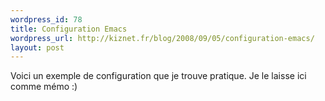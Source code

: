 ```yaml
--- 
wordpress_id: 78
title: Configuration Emacs
wordpress_url: http://kiznet.fr/blog/2008/09/05/configuration-emacs/
layout: post
---
```


Voici un exemple de configuration que je trouve pratique. Je le laisse ici
comme mémo :)

<script src="http://gist.github.com/585047.js?file=gistfile1.cl"></script>
